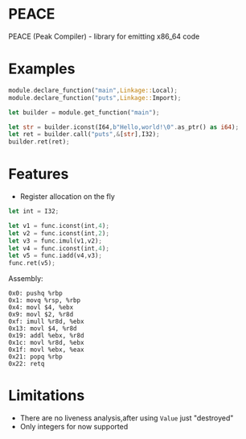 # PEACE

PEACE (Peak Compiler) - library for emitting x86_64 code

# Examples
```rust
module.declare_function("main",Linkage::Local);
module.declare_function("puts",Linkage::Import);

let builder = module.get_function("main");

let str = builder.iconst(I64,b"Hello,world!\0".as_ptr() as i64);
let ret = builder.call("puts",&[str],I32);
builder.ret(ret);


```


# Features
- Register allocation on the fly

```rust
let int = I32;

let v1 = func.iconst(int,4);
let v2 = func.iconst(int,2);
let v3 = func.imul(v1,v2);
let v4 = func.iconst(int,4);
let v5 = func.iadd(v4,v3);
func.ret(v5);

```
Assembly:
```assembly
0x0: pushq %rbp
0x1: movq %rsp, %rbp
0x4: movl $4, %ebx
0x9: movl $2, %r8d
0xf: imull %r8d, %ebx
0x13: movl $4, %r8d
0x19: addl %ebx, %r8d
0x1c: movl %r8d, %ebx
0x1f: movl %ebx, %eax
0x21: popq %rbp
0x22: retq
```

# Limitations

- There are no liveness analysis,after using `Value` just "destroyed"
- Only integers for now supported



